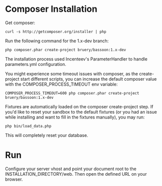 # Composer Installation
Get composer:
```
curl -s http://getcomposer.org/installer | php
```
Run the following command for the 1.x-dev branch:
```
php composer.phar create-project bruery/bassoon:1.x-dev
```
The installation process used Incenteev's ParameterHandler to handle parameters.yml configuration.

You might experience some timeout issues with composer, as the create-project start different scripts, you can increase the default composer value with the COMPOSER_PROCESS_TIMEOUT env variable:
```
COMPOSER_PROCESS_TIMEOUT=600 php composer.phar create-project bruery/bassoon:1.x-dev
```
Fixtures are automatically loaded on the composer create-project step. If you'd like to reset your sandbox to the default fixtures (or you had an issue while installing and want to fill in the fixtures manually), you may run:
```
php bin/load_data.php
```
This will completely reset your database.

# Run

Configure your server vhost and point your document root to the INSTALLATION_DIRECTORY/web. Then open the defined URL on your browser.